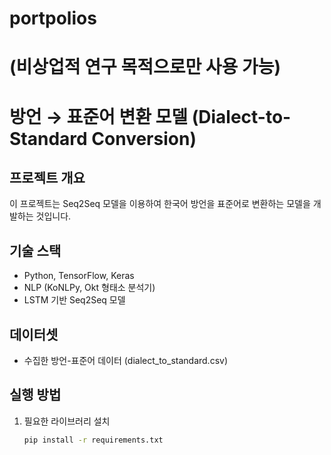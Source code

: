 # portpolios


# (비상업적 연구 목적으로만 사용 가능)

# 방언 → 표준어 변환 모델 (Dialect-to-Standard Conversion)

## 프로젝트 개요
이 프로젝트는 Seq2Seq 모델을 이용하여 한국어 방언을 표준어로 변환하는 모델을 개발하는 것입니다.

## 기술 스택
- Python, TensorFlow, Keras
- NLP (KoNLPy, Okt 형태소 분석기)
- LSTM 기반 Seq2Seq 모델

## 데이터셋
- 수집한 방언-표준어 데이터 (dialect_to_standard.csv)

## 실행 방법
1. 필요한 라이브러리 설치
   ```bash
   pip install -r requirements.txt
